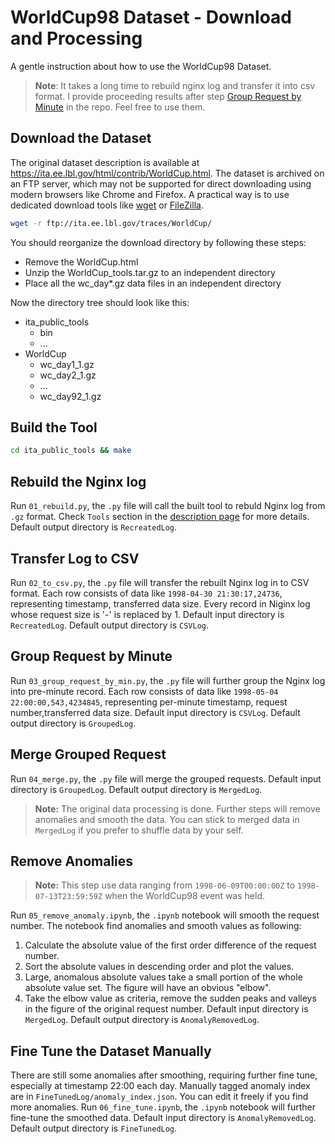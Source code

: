 # WorldCup98 Dataset - Download and Processing

A gentle instruction about how to use the WorldCup98 Dataset.

> **Note**: It takes a long time to rebuild nginx log and transfer it into csv format. I provide proceeding results after step [Group Request by Minute](#group-request-by-minute) in the repo. Feel free to use them.

## Download the Dataset

The original dataset description is available at <https://ita.ee.lbl.gov/html/contrib/WorldCup.html>. The dataset is archived on an FTP server, which may not be supported for direct downloading using modern browsers like Chrome and Firefox. A practical way is to use dedicated download tools like [wget](https://www.gnu.org/software/wget/) or [FileZilla](https://filezilla-project.org/).

```bash
wget -r ftp://ita.ee.lbl.gov/traces/WorldCup/
```

You should reorganize the download directory by following these steps:

- Remove the WorldCup.html
- Unzip the WorldCup_tools.tar.gz to an independent directory
- Place all the wc_day*.gz data files in an independent directory

Now the directory tree should look like this:

- ita_public_tools
  - bin
  - ...
- WorldCup
  - wc_day1_1.gz
  - wc_day2_1.gz
  - ...
  - wc_day92_1.gz

## Build the Tool

```bash
cd ita_public_tools && make
```

## Rebuild the Nginx log

Run `01_rebuild.py`, the `.py` file will call the built tool to rebuld Nginx log from `.gz` format.
Check `Tools` section in the [description page](https://ita.ee.lbl.gov/html/contrib/WorldCup.html) for more details.
Default output directory is `RecreatedLog`.

## Transfer Log to CSV

Run `02_to_csv.py`, the `.py` file will transfer the rebuilt Nginx log in to CSV format.
Each row consists of data like `1998-04-30 21:30:17,24736`, representing timestamp, transferred data size.
Every record in Niginx log whose request size is '-' is replaced by 1.
Default input directory is `RecreatedLog`.
Default output directory is `CSVLog`.

## Group Request by Minute

Run `03_group_request_by_min.py`, the `.py` file will further group the Nginx log into pre-minute record.
Each row consists of data like `1998-05-04 22:00:00,543,4234845`, representing per-minute timestamp, request number,transferred data size.
Default input directory is `CSVLog`.
Default output directory is `GroupedLog`.

## Merge Grouped Request

Run `04_merge.py`, the `.py` file will merge the grouped requests.
Default input directory is `GroupedLog`.
Default output directory is `MergedLog`.

> **Note:** The original data processing is done. Further steps will remove anomalies and smooth the data.
> You can stick to merged data in `MergedLog` if you prefer to shuffle data by your self.

## Remove Anomalies

> **Note:** This step use data ranging from `1998-06-09T00:00:00Z` to `1998-07-13T23:59:59Z` when the WorldCup98 event was held.

Run `05_remove_anomaly.ipynb`, the `.ipynb` notebook will smooth the request number.
The notebook find anomalies and smooth values as following:

1. Calculate the absolute value of the first order difference of the request number.
2. Sort the absolute values in descending order and plot the values.
3. Large, anomalous absolute values take a small portion of the whole absolute value set. The figure will have an obvious "elbow".
4. Take the elbow value as criteria, remove the sudden peaks and valleys in the figure of the original request number.
Default input directory is `MergedLog`.
Default output directory is `AnomalyRemovedLog`.

## Fine Tune the Dataset Manually

There are still some anomalies after smoothing, requiring further fine tune, especially at timestamp 22:00 each day.
Manually tagged anomaly index are in `FineTunedLog/anomaly_index.json`. You can edit it freely if you find more anomalies.
Run `06_fine_tune.ipynb`, the `.ipynb` notebook will further fine-tune the smoothed data.
Default input directory is `AnomalyRemovedLog`.
Default output directory is `FineTunedLog`.
